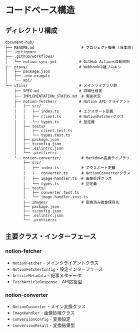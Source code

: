 # コードベース構造

## ディレクトリ構成
```
document-hub/
├── README.md                     # プロジェクト概要 (日本語)
├── .gitignore
├── .github/workflows/
│   └── notion-sync.yml          # GitHub Actions自動同期
├── proxy/                       # Webhook中継プロキシ
│   ├── package.json
│   ├── .env.example
│   └── api/
└── utils/                       # メインライブラリ群
    ├── SPEC.md                  # 詳細仕様書
    ├── IMPLEMENTATION_STATUS.md  # 実装状況
    ├── notion-fetcher/          # Notion API クライアント
    │   ├── src/
    │   │   ├── index.ts         # エクスポート定義
    │   │   ├── client.ts        # NotionFetcherクラス
    │   │   └── types.ts         # 型定義
    │   ├── tests/
    │   │   ├── client.test.ts
    │   │   └── types.test.ts
    │   ├── package.json
    │   ├── tsconfig.json
    │   ├── .eslintrc.json
    │   └── .prettierrc
    └── notion-converter/         # Markdown変換ライブラリ
        ├── src/
        │   ├── index.ts          # エクスポート定義
        │   ├── converter.ts      # NotionConverterクラス
        │   ├── image-handler.ts  # 画像処理クラス
        │   └── types.ts          # 型定義
        ├── tests/
        │   ├── converter.test.ts
        │   └── image-handler.test.ts
        ├── images/               # 変換済み画像保存先
        ├── package.json
        ├── tsconfig.json  
        ├── .eslintrc.json
        └── .prettierrc
```

## 主要クラス・インターフェース

### notion-fetcher
- `NotionFetcher` - メインクライアントクラス
- `NotionFetcherConfig` - 設定インターフェース
- `ArticleMetadata` - 記事メタデータ
- `FetchArticleResponse` - API応答型

### notion-converter
- `NotionConverter` - メイン変換クラス
- `ImageHandler` - 画像処理クラス
- `ConversionConfig` - 変換設定
- `ConversionResult` - 変換結果型